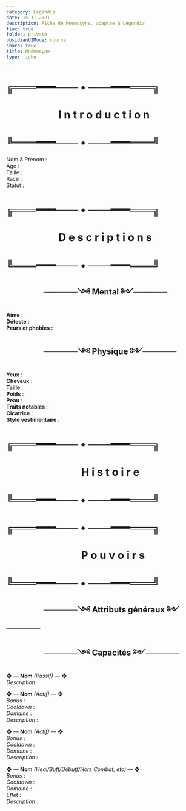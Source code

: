 ```yaml
---
category: Légendia
date: 15-11-2021
description: Fiche de Mnémosyne, adaptée à Légendia
flux: true
folder: private
obsidianUIMode: source
share: true
title: Mnémosyne
type: fiche
---
```


# ╔═══━━━─── • ───━━━═══╗  
# $\qquad$$\qquad$ I n t r o d u c t i o n  
# ╚═══━━━─── • ───━━━═══╝  
Nom & Prénom :  
Âge :  
Taille :  
Race :  
Statut :  
  
# ╔═══━━━─── • ───━━━═══╗  
# $\qquad$$\qquad$ D e s c r i p t i o n s  
# ╚═══━━━─── • ───━━━═══╝  
##   $\qquad$$\qquad$──────༺ Mental ༻──────   
  
**Aime** :   
**Déteste** :  
**Peurs et phobies :**   
  
## $\qquad$$\qquad$──────༺ Physique ༻──────  
**Yeux** :   
**Cheveux** :   
**Taille** :   
**Poids** :   
**Peau** :   
**Traits notables** :   
**Cicatrice** :   
**Style vestimentaire** :  
  
# ╔═══━━━─── • ───━━━═══╗  
# $\qquad$$\qquad$$\quad$$~~~~$ H i s t o i r e  
# ╚═══━━━─── • ───━━━═══╝  
  
# ╔═══━━━─── • ───━━━═══╗  
# $\qquad$$\qquad$$\quad$$~~~~$ P o u v o i r s   
# ╚═══━━━─── • ───━━━═══╝  
## $\qquad$$\qquad$──────༺ Attributs généraux ༻──────  
  
## $\qquad$$\qquad$──────༺ Capacités ༻──────  
  
❖ — **Nom** _(Passif)_ — ❖  
*Description*  
  
❖ — **Nom** *(Actif)* — ❖  
*Bonus* :   
*Cooldown* :   
*Domaine* :   
*Description* :   
  
❖ — **Nom** *(Actif)* — ❖  
*Bonus* :   
*Cooldown* :   
*Domaine* :   
*Description* :   
  
❖ — **Nom** *(Heal/Buff/Débuff/Hors Combat, etc)* — ❖  
*Bonus* :   
*Cooldown* :   
*Domaine* :   
*Effet* :   
*Description* :